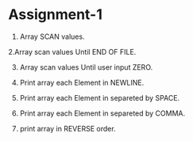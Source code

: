 
# Assignment-1

   1. Array SCAN values.
   
   2.Array scan values Until END OF FILE.
   
   3. Array scan values Until user input ZERO.
   
   4. Print array each Element in NEWLINE.
   
   5. Print array each Element in separeted by SPACE.
   
   6. Print array each Element in separeted by COMMA.
   
   7. print array in REVERSE order.
